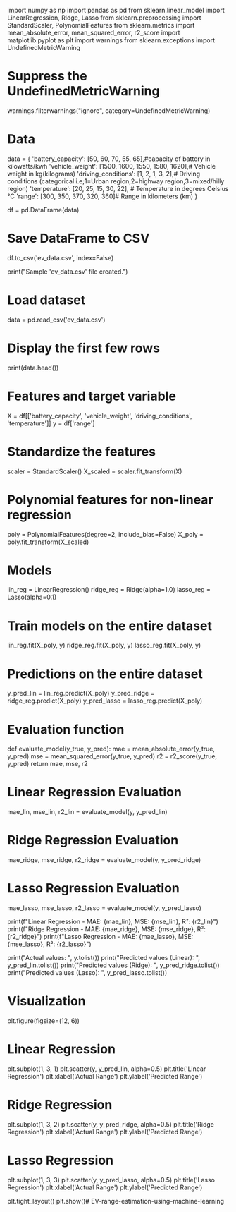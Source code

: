 import numpy as np
import pandas as pd
from sklearn.linear_model import LinearRegression, Ridge, Lasso
from sklearn.preprocessing import StandardScaler, PolynomialFeatures
from sklearn.metrics import mean_absolute_error, mean_squared_error, r2_score
import matplotlib.pyplot as plt
import warnings
from sklearn.exceptions import UndefinedMetricWarning

# Suppress the UndefinedMetricWarning
warnings.filterwarnings("ignore", category=UndefinedMetricWarning)

# Data
data = {
    'battery_capacity': [50, 60, 70, 55, 65],#capacity of battery in kilowatts/kwh
    'vehicle_weight': [1500, 1600, 1550, 1580, 1620],# Vehicle weight in kg(kilograms)
    'driving_conditions': [1, 2, 1, 3, 2],# Driving conditions (categorical i.e;1=Urban region,2=highway region,3=mixed/hilly region)
    'temperature': [20, 25, 15, 30, 22], # Temperature in degrees Celsius °C
    'range': [300, 350, 370, 320, 360]# Range in kilometers (km)
}


df = pd.DataFrame(data)

# Save DataFrame to CSV
df.to_csv('ev_data.csv', index=False)

print("Sample 'ev_data.csv' file created.")

# Load dataset
data = pd.read_csv('ev_data.csv')

# Display the first few rows
print(data.head())

# Features and target variable
X = df[['battery_capacity', 'vehicle_weight', 'driving_conditions', 'temperature']]
y = df['range']

# Standardize the features
scaler = StandardScaler()
X_scaled = scaler.fit_transform(X)

# Polynomial features for non-linear regression
poly = PolynomialFeatures(degree=2, include_bias=False)
X_poly = poly.fit_transform(X_scaled)

# Models
lin_reg = LinearRegression()
ridge_reg = Ridge(alpha=1.0)
lasso_reg = Lasso(alpha=0.1)

# Train models on the entire dataset
lin_reg.fit(X_poly, y)
ridge_reg.fit(X_poly, y)
lasso_reg.fit(X_poly, y)

# Predictions on the entire dataset
y_pred_lin = lin_reg.predict(X_poly)
y_pred_ridge = ridge_reg.predict(X_poly)
y_pred_lasso = lasso_reg.predict(X_poly)

# Evaluation function
def evaluate_model(y_true, y_pred):
    mae = mean_absolute_error(y_true, y_pred)
    mse = mean_squared_error(y_true, y_pred)
    r2 = r2_score(y_true, y_pred)
    return mae, mse, r2

# Linear Regression Evaluation
mae_lin, mse_lin, r2_lin = evaluate_model(y, y_pred_lin)

# Ridge Regression Evaluation
mae_ridge, mse_ridge, r2_ridge = evaluate_model(y, y_pred_ridge)

# Lasso Regression Evaluation
mae_lasso, mse_lasso, r2_lasso = evaluate_model(y, y_pred_lasso)

print(f"Linear Regression - MAE: {mae_lin}, MSE: {mse_lin}, R²: {r2_lin}")
print(f"Ridge Regression - MAE: {mae_ridge}, MSE: {mse_ridge}, R²: {r2_ridge}")
print(f"Lasso Regression - MAE: {mae_lasso}, MSE: {mse_lasso}, R²: {r2_lasso}")

print("Actual values: ", y.tolist())
print("Predicted values (Linear): ", y_pred_lin.tolist())
print("Predicted values (Ridge): ", y_pred_ridge.tolist())
print("Predicted values (Lasso): ", y_pred_lasso.tolist())

# Visualization
plt.figure(figsize=(12, 6))

# Linear Regression
plt.subplot(1, 3, 1)
plt.scatter(y, y_pred_lin, alpha=0.5)
plt.title('Linear Regression')
plt.xlabel('Actual Range')
plt.ylabel('Predicted Range')

# Ridge Regression
plt.subplot(1, 3, 2)
plt.scatter(y, y_pred_ridge, alpha=0.5)
plt.title('Ridge Regression')
plt.xlabel('Actual Range')
plt.ylabel('Predicted Range')

# Lasso Regression
plt.subplot(1, 3, 3)
plt.scatter(y, y_pred_lasso, alpha=0.5)
plt.title('Lasso Regression')
plt.xlabel('Actual Range')
plt.ylabel('Predicted Range')

plt.tight_layout()
plt.show()# EV-range-estimation-using-machine-learning
